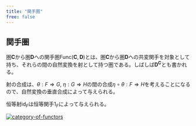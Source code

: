 ```yaml
---
title: "関手圏"
free: false
---
```


## 関手圏

圏$\mathbf C$から圏$\mathbf D$への関手圏$\mathrm{Func(\mathbf C, \mathbf D)}$とは、圏$\mathbf C$から圏$\mathbf D$への共変関手を対象として持ち、それらの間の自然変換を射として持つ圏である。しばしば$\mathbf D^{\mathbf C}$とも書かれる。

射の合成は、$\theta: F \Rightarrow G$, $\eta: G \Rightarrow H$の間の合成$\eta \circ \theta: F \Rightarrow H$を考えることになるので、自然変換の垂直合成によって与えられる。

恒等射$\mathrm{id}_{F}$は恒等関手$1_F$によって与えられる。

[![category-of-functors](https://storage.googleapis.com/zenn-user-upload/1e7f85564e34-20240818.png)](https://q.uiver.app/#q=WzAsMTEsWzAsMCwiXFxtYXRoYmZ7Q30iXSxbMiwwLCJcXG1hdGhiZntEfSJdLFs0LDAsIlxcbWF0aGJme0R9XlxcbWF0aGJme0N9Il0sWzQsMSwiRiJdLFswLDEsIkEiXSxbMSwxLCJCIl0sWzIsMSwiRihBKSJdLFszLDEsIkYoQikiXSxbMiwyLCJHKEEpIl0sWzMsMiwiRyhCKSJdLFs0LDIsIkciXSxbMCwxLCJGIl0sWzQsNSwiZiJdLFs2LDcsIkYoZikiXSxbOCw5LCJHKGYpIiwyXSxbNiw4LCJcXGV0YV9BIiwyXSxbNyw5LCJcXGV0YV9CIl0sWzMsMTAsIlxcZXRhIl1d)
